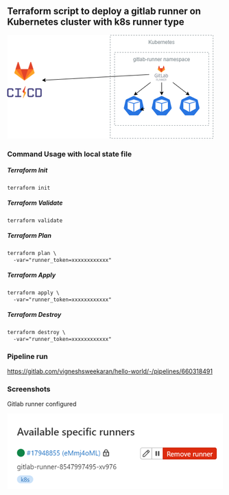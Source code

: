 ## Terraform script to deploy a gitlab runner on Kubernetes cluster with k8s runner type

![Architecture](/terraform/04-gitlab-runner-k8s/gitlab-runner.png)

### Command Usage with local state file
##### Terraform Init
```
terraform init
```

##### Terraform Validate
```
terraform validate
```

##### Terraform Plan
```
terraform plan \
  -var="runner_token=xxxxxxxxxxxx"
```

##### Terraform Apply
```
terraform apply \
  -var="runner_token=xxxxxxxxxxxx"
```

##### Terraform Destroy
```
terraform destroy \
  -var="runner_token=xxxxxxxxxxxx"
```

### Pipeline run
https://gitlab.com/vigneshsweekaran/hello-world/-/pipelines/660318491

### Screenshots

Gitlab runner configured

![Gitlab runner configured](/terraform/04-gitlab-runner-k8s/gitlab-runner-k8s.PNG)
